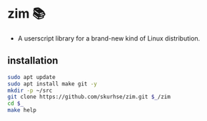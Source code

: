 <!-- This Source Code Form is subject to the terms of the Mozilla Public
   - License, v. 2.0. If a copy of the MPL was not distributed with this
   - file, You can obtain one at https://mozilla.org/MPL/2.0/. -->

# zim 📚
- A userscript library for a brand-new kind of Linux distribution.


## installation
```bash
sudo apt update
sudo apt install make git -y
mkdir -p ~/src
git clone https://github.com/skurhse/zim.git $_/zim
cd $_
make help
```
